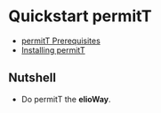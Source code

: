 # Quickstart permitT

- [permitT Prerequisites](/engageT/permitT/prerequisites.html)
- [Installing permitT](/engageT/permitT/installing.html)

## Nutshell

- Do permitT the **elioWay**.
